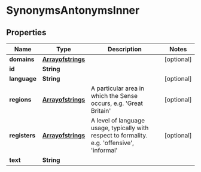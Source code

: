 
# SynonymsAntonymsInner

## Properties
Name | Type | Description | Notes
------------ | ------------- | ------------- | -------------
**domains** | [**Arrayofstrings**](Arrayofstrings.md) |  |  [optional]
**id** | **String** |  | 
**language** | **String** |  |  [optional]
**regions** | [**Arrayofstrings**](Arrayofstrings.md) | A particular area in which the Sense occurs, e.g. &#39;Great Britain&#39; |  [optional]
**registers** | [**Arrayofstrings**](Arrayofstrings.md) | A level of language usage, typically with respect to formality. e.g. &#39;offensive&#39;, &#39;informal&#39; |  [optional]
**text** | **String** |  | 



